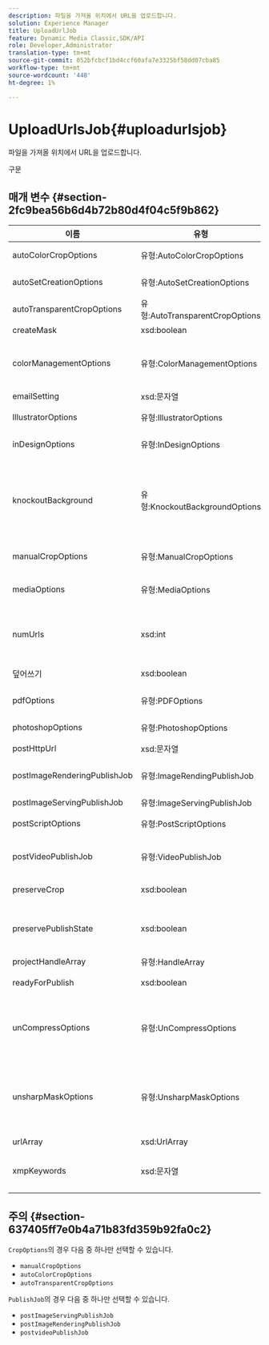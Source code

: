 ```yaml
---
description: 파일을 가져올 위치에서 URL을 업로드합니다.
solution: Experience Manager
title: UploadUrlJob
feature: Dynamic Media Classic,SDK/API
role: Developer,Administrator
translation-type: tm+mt
source-git-commit: 052bfcbcf1bd4ccf60afa7e3325bf58dd07cba85
workflow-type: tm+mt
source-wordcount: '448'
ht-degree: 1%

---
```



# UploadUrlsJob{#uploadurlsjob}

파일을 가져올 위치에서 URL을 업로드합니다.

구문

## 매개 변수 {#section-2fc9bea56b6d4b72b80d4f04c5f9b862}

<table id="table_04100BB8ABD84EF68B0A7CE3AD946414"> 
 <thead> 
  <tr> 
   <th colname="col1" class="entry"> 이름 </th> 
   <th colname="col2" class="entry"> 유형 </th> 
   <th colname="col3" class="entry"> 설명 </th> 
  </tr> 
 </thead>
 <tbody> 
  <tr> 
   <td colname="col1"> <span class="codeph"> <span class="varname"> autoColorCropOptions</span> </span> </td> 
   <td colname="col2"> <span class="codeph"> 유형:AutoColorCropOptions</span> </td> 
   <td colname="col3"> 색상을 기반으로 이미지를 자동으로 자르는 옵션 </td> 
  </tr> 
  <tr> 
   <td colname="col1"> <span class="codeph"> <span class="varname"> autoSetCreationOptions</span> </span> </td> 
   <td colname="col2"> <span class="codeph"> 유형:AutoSetCreationOptions</span> </td> 
   <td colname="col3"> 업로드된 파일에 적용할 자동 집합 생성 스크립트 배열. </td> 
  </tr> 
  <tr> 
   <td colname="col1"> <span class="codeph"> <span class="varname"> autoTransparentCropOptions</span> </span> </td> 
   <td colname="col2"> <span class="codeph"> 유형:AutoTransparentCropOptions</span> </td> 
   <td colname="col3"> 투명도를 기반으로 이미지 가장자리에서 공백을 제거합니다. </td> 
  </tr> 
  <tr> 
   <td colname="col1"> <span class="codeph"> <span class="varname"> createMask</span> </span> </td> 
   <td colname="col2"> <span class="codeph"> xsd:boolean</span> </td> 
   <td colname="col3"> 마스크를 만들지 여부. </td> 
  </tr> 
  <tr> 
   <td colname="col1"> <span class="codeph"> <span class="varname"> colorManagementOptions</span> </span> </td> 
   <td colname="col2"> <span class="codeph"> 유형:ColorManagementOptions</span> </td> 
   <td colname="col3"> 업로드 중에 지정할 수 있는 옵션입니다. 이 세트는 업로드에 대한 색상이 관리되는 방식에 영향을 줍니다. </td> 
  </tr> 
  <tr> 
   <td colname="col1"> <span class="codeph"> <span class="varname"> emailSetting</span> </span> </td> 
   <td colname="col2"> <span class="codeph"> xsd:문자열</span> </td> 
   <td colname="col3"> 이메일 설정 선택 </td> 
  </tr> 
  <tr> 
   <td colname="col1"> <span class="codeph"> <span class="varname"> IllustratorOptions</span> </span> </td> 
   <td colname="col2"> <span class="codeph"> 유형:IllustratorOptions</span> </td> 
   <td colname="col3"> 이미지 서버에 Illustrator 파일을 업로드하기 위한 옵션. </td> 
  </tr> 
  <tr> 
   <td colname="col1"> <span class="codeph"> <span class="varname"> inDesignOptions</span> </span> </td> 
   <td colname="col2"> <span class="codeph"> 유형:InDesignOptions</span> </td> 
   <td colname="col3"> 서버에 InDesign 파일을 업로드하기 위한 옵션입니다. </td> 
  </tr> 
  <tr> 
   <td colname="col1"> <span class="codeph"> <span class="varname"> knockoutBackground</span> </span> </td> 
   <td colname="col2"> <span class="codeph"> 유형:KnockoutBackgroundOptions</span> </td> 
   <td colname="col3">선택한 이미지의 배경을 마스크합니다. 따라서 대상 이미지 외부의 투명도를 사용하여 다른 레이어에 오버레이할 수 있습니다. 선택 사항입니다. <a href="../../types/c-data-types/r-knockout-background-options.md#reference-9196371848964d91842b337640791c9c" format="dita" scope="local"> KnockoutBackgroundOptions</a>을(를) 참조하십시오. </td> 
  </tr> 
  <tr> 
   <td colname="col1"> <span class="codeph"> <span class="varname"> manualCropOptions</span> </span> </td> 
   <td colname="col2"> <span class="codeph"> 유형:ManualCropOptions</span> </td> 
   <td colname="col3"> 수동으로 이미지 자르기를 위한 옵션. </td> 
  </tr> 
  <tr> 
   <td colname="col1"> <span class="codeph"> <span class="varname"> mediaOptions</span> </span> </td> 
   <td colname="col2"> <span class="codeph"> 유형:MediaOptions</span> </td> 
   <td colname="col3">비디오에서 축소판 이미지를 설정할 수 있는 옵션입니다. <a href="../../types/c-data-types/r-media-options.md#reference-18618fc6803a4b6e994bbb48eba93b5b" format="dita" scope="local"> MediaOptions</a>을 참조하십시오. </td> 
  </tr> 
  <tr> 
   <td colname="col1"> <span class="codeph"> <span class="varname"> numUrls</span> </span> </td> 
   <td colname="col2"> <span class="codeph"> xsd:int</span> </td> 
   <td colname="col3">작업에서 제출된 URL 수를 반환합니다. <a href="../../operations/c-operations-intro/c-methods/r-get-active-jobs.md#reference-67483cbd71d04042b48434d886e8a7a0" format="dita" scope="local"> getActiveJobs</a> 및 <a href="../../operations/c-operations-intro/c-methods/r-get-scheduled-jobs.md#reference-2bab1861325f4bff84c879d1efa9146e" format="dita" scope="local"> getScheduledJobs</a>에서 사용됩니다. </td> 
  </tr> 
  <tr> 
   <td colname="col1"> <span class="codeph"> <span class="varname"> 덮어쓰기</span> </span> </td> 
   <td colname="col2"> <span class="codeph"> xsd:boolean</span> </td> 
   <td colname="col3"> 업로드할 때 파일을 덮어쓸지 여부. </td> 
  </tr> 
  <tr> 
   <td colname="col1"> <span class="codeph"> <span class="varname"> pdfOptions</span> </span> </td> 
   <td colname="col2"> <span class="codeph"> 유형:PDFOptions</span> </td> 
   <td colname="col3"> 이미지 서버에 PDF 파일을 업로드하기 위한 옵션. </td> 
  </tr> 
  <tr> 
   <td colname="col1"> <span class="codeph"> <span class="varname"> photoshopOptions</span> </span> </td> 
   <td colname="col2"> <span class="codeph"> 유형:PhotoshopOptions</span> </td> 
   <td colname="col3"> 이미지 서버에 Photoshop 파일을 업로드하기 위한 옵션. </td> 
  </tr> 
  <tr> 
   <td colname="col1"> <span class="codeph"> <span class="varname"> postHttpUrl</span> </span> </td> 
   <td colname="col2"> <span class="codeph"> xsd:문자열</span> </td> 
   <td colname="col3"> 파일이 업로드되는 URL. </td> 
  </tr> 
  <tr> 
   <td colname="col1"> <span class="codeph"> <span class="varname"> postImageRenderingPublishJob</span> </span> </td> 
   <td colname="col2"> <span class="codeph"> 유형:ImageRendingPublishJob</span> </td> 
   <td colname="col3"> 업로드가 완료된 후 실행되는 이미지 렌더링 게시 작업에 대한 세부 사항. </td> 
  </tr> 
  <tr> 
   <td colname="col1"> <span class="codeph"> <span class="varname"> postImageServingPublishJob</span> </span> </td> 
   <td colname="col2"> <span class="codeph"> 유형:ImageServingPublishJob</span> </td> 
   <td colname="col3"> 모든 미디어 옵션. </td> 
  </tr> 
  <tr> 
   <td colname="col1"> <span class="codeph"> <span class="varname"> postScriptOptions</span> </span> </td> 
   <td colname="col2"> <span class="codeph"> 유형:PostScriptOptions</span> </td> 
   <td colname="col3"> 이미지 서버에 게시물 스크립트 파일을 업로드하기 위한 옵션. </td> 
  </tr> 
  <tr> 
   <td colname="col1"> <span class="codeph"> <span class="varname"> postVideoPublishJob</span> </span> </td> 
   <td colname="col2"> <span class="codeph"> 유형:VideoPublishJob</span> </td> 
   <td colname="col3"> 업로드가 완료된 후 실행되는 비디오 게시 작업에 대한 세부 정보입니다. </td> 
  </tr> 
  <tr> 
   <td colname="col1"> <span class="codeph"> <span class="varname"> preserveCrop</span> </span> </td> 
   <td colname="col2"> <span class="codeph"> xsd:boolean</span> </td> 
   <td colname="col3"> 기존 자르기 정의의 보존을 제어합니다. 기본값은 true입니다. </td> 
  </tr> 
  <tr> 
   <td colname="col1"> <span class="codeph"> <span class="varname"> preservePublishState</span> </span> </td> 
   <td colname="col2"> <span class="codeph"> xsd:boolean</span> </td> 
   <td colname="col3"> 덮어쓸 때 기존 에셋의 게시 상태가 유지되는지 여부를 제어합니다. 설정하지 않으면 회사 기본 설정이 사용됩니다. </td> 
  </tr> 
  <tr> 
   <td colname="col1"> <span class="codeph"> <span class="varname"> projectHandleArray</span> </span> </td> 
   <td colname="col2"> <span class="codeph"> 유형:HandleArray</span> </td> 
   <td colname="col3"> 프로젝트 핸들의 배열입니다. </td> 
  </tr> 
  <tr> 
   <td colname="col1"> <span class="codeph"> <span class="varname"> readyForPublish</span> </span> </td> 
   <td colname="col2"> <span class="codeph"> xsd:boolean</span> </td> 
   <td colname="col3"> 파일을 게시할 준비가 되었는지 여부. </td> 
  </tr> 
  <tr> 
   <td colname="col1"> <span class="codeph"> <span class="varname"> unCompressOptions</span> </span> </td> 
   <td colname="col2"> <span class="codeph"> 유형:UnCompressOptions</span> </td> 
   <td colname="col3">이러한 선택적 설정을 사용하여 업로드된 TAR/ZIP 파일의 내용을 추출하고 처리할 수 있습니다. <a href="../../types/c-data-types/r-uncompress-options.md#reference-510ec7028b1540bc9b58745f242d49d5" format="dita" scope="local"> UnCompressOptions</a>을 참조하십시오. </td> 
  </tr> 
  <tr> 
   <td colname="col1"> <span class="codeph"> <span class="varname"> unsharpMaskOptions</span> </span> </td> 
   <td colname="col2"> <span class="codeph"> 유형:UnsharpMaskOptions</span> </td> 
   <td colname="col3">최적화된 피라미드 TIF 파일을 만들 때 언샵 마스크 설정을 제어할 수 있는 옵션. 이 설정을 사용하여 이미지 선명도를 향상시킬 수 있습니다. <a href="../../types/c-data-types/r-unsharp-mask-options.md#reference-b9a96244d7ee4424bc4ac3c23be3be3d" format="dita" scope="local"> UnsharpMaskOptions</a>을 참조하십시오. </td> 
  </tr> 
  <tr> 
   <td colname="col1"> <span class="codeph"> <span class="varname"> urlArray</span> </span> </td> 
   <td colname="col2"> <span class="codeph"> xsd:UrlArray</span> </td> 
   <td colname="col3"> 업로드할 URL 배열입니다. </td> 
  </tr> 
  <tr> 
   <td colname="col1"> <span class="codeph"> <span class="varname"> xmpKeywords</span> </span> </td> 
   <td colname="col2"> <span class="codeph"> xsd:문자열</span> </td> 
   <td colname="col3"> <p>업로드 작업의 모든 항목에 대한 추가 메타데이터 옵션입니다. </p> </td> 
  </tr> 
 </tbody> 
</table>

## 주의 {#section-637405ff7e0b4a71b83fd359b92fa0c2}

`CropOptions`의 경우 다음 중 하나만 선택할 수 있습니다.

* `manualCropOptions`
* `autoColorCropOptions`
* `autoTransparentCropOptions`

`PublishJob`의 경우 다음 중 하나만 선택할 수 있습니다.

* `postImageServingPublishJob`
* `postImageRenderingPublishJob`
* `postvideoPublishJob`

